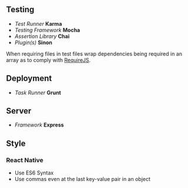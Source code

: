 <h2>Testing</h2>
<ul>
  <li><i>Test Runner</i> <b>Karma</b></li>
  <li><i>Testing Framework</i> <b>Mocha</b></li>
  <li><i>Assertion Library</i> <b>Chai</b></li>
  <li><i>Plugin(s)</i> <b>Sinon</b></li>
</ul>

<p>When requiring files in test files wrap dependencies being required in an
array as to comply with <a href="http://requirejs.org/">RequireJS</a>.</p>

<h2>Deployment</h2>
<ul>
  <li><i>Task Runner</i> <b>Grunt</b></li>
</ul>

<h2>Server</h2>
<ul>
  <li><i>Framework</i> <b>Express</b></li>
</ul>

<h2>Style</h2>
<h3>React Native</h3>
<ul>
  <li>Use ES6 Syntax</li>
  <li>Use commas even at the last key-value pair in an object</li>
</ul>
